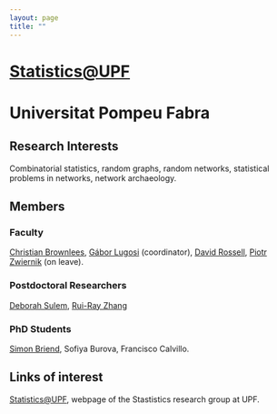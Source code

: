 ```yaml
---
layout: page
title: ""
---
```


# [Statistics@UPF](https://sites.google.com/view/stats-upf/)

# Universitat Pompeu Fabra


## Research Interests

Combinatorial statistics, random graphs, random networks, statistical problems in networks, network archaeology.

## Members

### Faculty

[Christian Brownlees](http://econ.upf.edu/~cbrownlees/), [Gábor Lugosi](http://www.econ.upf.edu/~lugosi/) (coordinator), 
[David Rossell](https://sites.google.com/site/rosselldavid), [Piotr Zwiernik](https://pzwiernik.github.io/) (on leave).

### Postdoctoral Researchers


[Deborah Sulem](https://dsulem.github.io/), [Rui-Ray Zhang](https://rui-ray-zhang.github.io/)

### PhD Students

[Simon Briend](https://simon-briend.github.io/), Sofiya Burova, Francisco Calvillo.

## Links of interest

[Statistics@UPF](https://sites.google.com/view/stats-upf/), webpage of the Stastistics research group at UPF.




